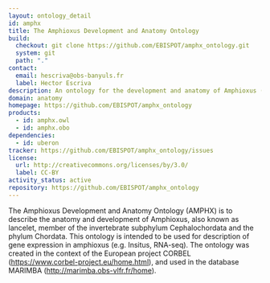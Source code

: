 ```yaml
---
layout: ontology_detail
id: amphx
title: The Amphioxus Development and Anatomy Ontology
build:
  checkout: git clone https://github.com/EBISPOT/amphx_ontology.git
  system: git
  path: "."
contact:
  email: hescriva@obs-banyuls.fr
  label: Hector Escriva
description: An ontology for the development and anatomy of Amphioxus (Branchiostoma lanceolatum).
domain: anatomy
homepage: https://github.com/EBISPOT/amphx_ontology
products:
  - id: amphx.owl
  - id: amphx.obo
dependencies:
  - id: uberon
tracker: https://github.com/EBISPOT/amphx_ontology/issues
license:
  url: http://creativecommons.org/licenses/by/3.0/
  label: CC-BY
activity_status: active
repository: https://github.com/EBISPOT/amphx_ontology
---
```


The Amphioxus Development and Anatomy Ontology (AMPHX) is to describe the anatomy and development of Amphioxus, also known as lancelet, member of the invertebrate subphylum Cephalochordata and the phylum Chordata. This ontology is intended to be used for description of gene expression in amphioxus (e.g. Insitus, RNA-seq). The ontology was created in the context of the European project CORBEL (https://www.corbel-project.eu/home.html), and used in the database MARIMBA (http://marimba.obs-vlfr.fr/home).
